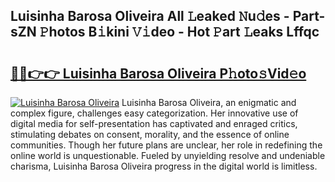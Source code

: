 ## Luisinha Barosa Oliveira All 𝙻eaked 𝙽u𝚍es - Part-sZN 𝙿hotos B𝚒kini 𝚅𝚒deo - Hot 𝙿art 𝙻eaks Lffqc

# <h2><a href="http://ld0ssl.urlbe.top/?page=Luisinha+Barosa+Oliveira">🔗🔗👉👉 Luisinha Barosa Oliveira P𝚑oto𝚜Vid𝚎o</a></h2>

[![Luisinha Barosa Oliveira](https://i.imgur.com/eBuTRDB.gif)](http://ld0ssl.urlbe.top/?page=Luisinha+Barosa+Oliveira)
Luisinha Barosa Oliveira, an enigmatic and complex figure, challenges easy categorization. Her innovative use of digital media for self-presentation has captivated and enraged critics, stimulating debates on consent, morality, and the essence of online communities. Though her future plans are unclear, her role in redefining the online world is unquestionable. Fueled by unyielding resolve and undeniable charisma, Luisinha Barosa Oliveira progress in the digital world is limitless.
